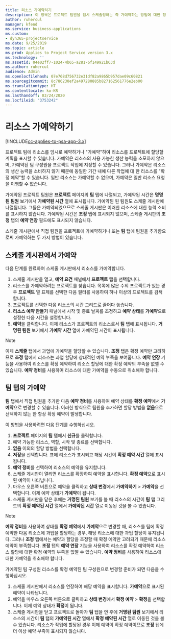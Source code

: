 ```yaml
---
title: 리소스 가예약하기
description: 이 항목은 프로젝트 팀원을 임시 스케줄링하는 즉 가예약하는 방법에 대한 정보를 제공합니다.
author: ruhercul
manager: kfend
ms.service: business-applications
ms.custom:
- dyn365-projectservice
ms.date: 9/25/2019
ms.topic: article
ms.prod: Applies to Project Service version 3.x
ms.technology: ''
ms.assetid: 04e02ff7-1024-4b65-a281-6f149921b63d
ms.author: ruhercul
audience: Admin
ms.openlocfilehash: 07e768d756732e31df82a9865b957dae09c60821
ms.sourcegitcommit: 8c786230ef2a497280885b827162561776e2eb00
ms.translationtype: HT
ms.contentlocale: ko-KR
ms.lasthandoff: 03/24/2020
ms.locfileid: "3753242"
---
```

# <a name="soft-book-a-resource"></a>리소스 가예약하기

[!INCLUDE[cc-applies-to-psa-app-3.x](../includes/cc-applies-to-psa-app-3x.md)]

프로젝트 팀에 리소스를 임시로 예약하거나 "가예약"하여 리소스를 프로젝트에 할당할 계획을 표시할 수 있습니다. 가예약은 리소스의 사용 가능한 생산 능력을 소모하지 않으며, 가예약된 팀 구성원을 프로젝트 작업에 지정할 수 있습니다. 그러나 가예약은 리소스의 생산 능력을 소비하지 않기 때문에 동일한 기간 내에 다른 작업에 대 한 리소스를 "확정 예약"할 수 있습니다. 일반 리소스는 가예약할 수 없으며, 가예약은 일반 리소스 요청을 이행할 수 없습니다.

가예약된 프로젝트 팀원은 **프로젝트** 페이지의 **팀** 탭에 나열되고, 가예약된 시간은 **명명된 팀원** 보기에서 **가예약된 시간** 열에 표시됩니다. 가예약된 된 팀원도 스케줄 게시판에 나열됩니다. 그들은 가예약되었으므로 스케줄 게시판은 이러한 리소스에 대한 능력 소비를 표시하지 않습니다. 가예약된 시간은 **조정** 탭에 표시되지 않으며, 스케줄 게시판의 **조정** 탭의 **예약 연장** 필드에도 표시되지 않습니다. 

스케줄 게시판에서 직접 팀원을 프로젝트에 가예약하거나 또는 **팀** 탭에 팀원을 추가함으로써 가예약하는 두 가지 방법이 있습니다. 

## <a name="soft-book-from-the-schedule-board"></a>스케줄 게시판에서 가예약
다음 단계를 완료하여 스케줄 게시판에서 리소스를 가예약합니다. 

1. 스케줄 게시판을 열고, **예약 요건** 패널에서 **프로젝트** 탭을 선택합니다.
2. 리소스를 가예약하려는 프로젝트를 찾습니다. 목록에 많은 수의 프로젝트가 있는 경우 **프로젝트** 열 표제를 선택한 다음 필터를 사용하여 하나 이상의 프로젝트를 검색합니다.
3. 프로젝트를 선택한 다음 리소스의 시간 그리드로 끌어다 놓습니다.
5. **리소스 예약 만들기** 패널에서 시작 및 종료 날짜를 조정하고 **예약 상태**를 **가예약**으로 설정한 다음 시간을 설정합니다. 
6. **예약**을 클릭합니다. 이제 리소스가 프로젝트의 리소스로서 **팀** 탭에 표시됩니다. **거명된 팀원** 보기에서 **가예약 시간** 열에 가예약된 시간이 표시됩니다.

> [!NOTE]
> 이제 **스케줄** 탭에서 과업에 가예약을 할당할 수 있습니다. **조정** 탭은 확정 예약만 고려하므로 **조정** 탭에서 리소스는 과업 할당에 상대적인 예약 부족을 보여줍니다. **예약 연장** 기능을 사용하여 리소스를 확정 예약하여 리소스 할당에 대한 확정 예약의 부족을 없앨 수 있습니다. **예약 정비**를 사용하여 리소스에 대한 가예약을 수동으로 취소해야 합니다.

## <a name="soft-book-on-the-team-tab"></a>팀 탭의 가예약

**팀** 탭에서 직접 팀원을 추가한 다음 **예약 정비**를 사용하여 예약 상태를 **확정 예약**에서 **가예약**으로 변경할 수 있습니다. 이러한 방식으로 팀원을 추가하면 할당 방법을 **없음**으로 선택하지 않는 한 항상 확정 예약이 발생합니다.

이 방법을 사용하려면 다음 단계를 수행하십시오.

1. **프로젝트** 페이지의 **팀** 탭에서 **신규**를 클릭합니다.
2. 예약 가능한 리소스, 역할, 시작 및 종료를 선택합니다.
3. **없음** 이외의 할당 방법을 선택합니다.
4. **저장**을 선택합니다. 표에 리소스가 표시되고 해당 시간이 **확정 예약 시간** 열에 표시됩니다.
5. **예약 정비**를 선택하여 리소스의 예약을 유지합니다.
6. 스케줄 게시판이 열리면 리소스를 확장하여 예약을 표시합니다. **확정 예약**으로 표시된 예약이 나타납니다.
7. 마우스 오른쪽 버튼으로 예약을 클릭하고 **상태 변경**에서 **가예약하기** \> **가예약**을 선택합니다. 이제 예약 상태가 **가예약**이 됩니다.
8. 스케줄 게시판을 닫은 후에는 **거명된 팀원** 보기를 볼 때 리소스의 시간이 **팀** 탭 그리드의 **확정 예약된 시간** 열에서 **가예약된 시간** 열로 이동된 것을 볼 수 있습니다.

> [!NOTE]
> **예약 정비**를 사용하여 상태를 **확정 예약**에서 **가예약**으로 변경할 때, 리소스를 팀에 확정 예약한 다음 리소스에 과업을 할당하는 경우, 해당 리소스에 대한 과업 할당이 유지됩니다. 그러나 **조정** 탭에서는 예약과 할당을 조정할 때 확정 예약만 고려되기 때문에 리소스 예약이 부족합니다. **조정** 탭의 **예약 연장** 기능을 사용하여 리소스를 확정 예약하여 리소스 할당에 대한 확정 예약의 부족을 없앨 수 있습니다. **예약 정비**를 사용하여 리소스에 대한 가예약을 취소해야 합니다.

가예약된 팀 구성원 리소스를 확정 예약된 팀 구성원으로 변경할 준비가 되면 다음을 수행하십시오.

1. 스케줄 게시판에서 리소스를 연장하여 해당 예약을 표시합니다. **가예약**으로 표시된 예약이 나타납니다.
2. 예약을 마우스 오른쪽 버튼으로 클릭하고 **상태 변경**에서 **확정 예약** \> **확정**을 선택합니다. 이제 예약 상태가 **확정**이 됩니다.
3. 스케줄 게시판을 닫고 프로젝트로 돌아가 **팀** 탭을 연 후에 **거명된 팀원** 보기에서 리소스의 시간이 **팀** 탭의 **가예약된 시간** 열에서 **확정 예약된 시간** 열로 이동된 것을 볼 수 있습니다. 리소스가 작업에 할당된 경우 이제 예약이 확정 예약이므로 **조정** 탭에 더 이상 예약 부족이 표시되지 않습니다.

